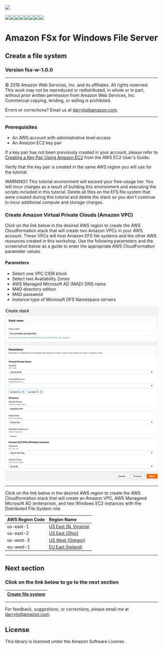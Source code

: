 ![](https://s3.amazonaws.com/aws-us-east-1/tutorial/AWS_logo_PMS_300x180.png)

![](https://s3.amazonaws.com/aws-us-east-1/tutorial/100x100_benefit_available.png)![](https://s3.amazonaws.com/aws-us-east-1/tutorial/100x100_benefit_ingergration.png)![](https://s3.amazonaws.com/aws-us-east-1/tutorial/100x100_benefit_ecryption-lock.png)![](https://s3.amazonaws.com/aws-us-east-1/tutorial/100x100_benefit_fully-managed.png)![](https://s3.amazonaws.com/aws-us-east-1/tutorial/100x100_benefit_lowcost-affordable.png)![](https://s3.amazonaws.com/aws-us-east-1/tutorial/100x100_benefit_performance.png)![](https://s3.amazonaws.com/aws-us-east-1/tutorial/100x100_benefit_scalable.png)![](https://s3.amazonaws.com/aws-us-east-1/tutorial/100x100_benefit_storage.png)
# **Amazon FSx for Windows File Server**

## Create a file system

### Version fsx-w-1.0.0

---

© 2018 Amazon Web Services, Inc. and its affiliates. All rights reserved. This work may not be  reproduced or redistributed, in whole or in part, without prior written permission from Amazon Web Services, Inc. Commercial copying, lending, or selling is prohibited.

Errors or corrections? Email us at [darrylo@amazon.com](mailto:darrylo@amazon.com).

---
### Prerequisites

* An AWS account with administrative level access
* An Amazon EC2 key pair

If a key pair has not been previously created in your account, please refer to [Creating a Key Pair Using Amazon EC2](http://docs.aws.amazon.com/AWSEC2/latest/UserGuide/ec2-key-pairs.html#having-ec2-create-your-key-pair) from the AWS EC2 User's Guide.  

Verify that the key pair is created in the same AWS region you will use for the tutorial.

WARNING!! This tutorial environment will exceed your free-usage tier. You will incur charges as a result of building this environment and executing the scripts included in this tutorial. Delete all files on the EFS file system that were created during this tutorial and delete the  stack so you don’t continue to incur additional compute and storage charges.

### Create Amazon Virtual Private Clouds (Amazon VPC)

Click on the link below in the desired AWS region to create the AWS Cloudformation stack that will create two Amazon VPCs in your AWS account. These VPCs will host Amazon EFS file systems and the other AWS resources created in this workshop. Use the following parameters and the screenshot below as a guide to enter the appropriate AWS CloudFormation parameter values.

#### Parameters

- Select one VPC CIDR block
- Select two Availability Zones
- AWS Managed Microsoft AD (MAD) DNS name
- MAD directory edition
- MAD password
- Instance type of Microsoft DFS Namespace servers

![](images/fsx_for_windows_prerequisites_parameters.png)

---

Click on the link below in the desired AWS region to create the AWS Cloudformation stack that will create an Amazon VPC, AWS Manageed Microsoft AD (enterprise), and two Windows EC2 instances with the Distributed File System role.

| AWS Region Code | Region Name |
| :--- | :--- 
| us-east-1 | [US East (N. Virginia)](https://console.aws.amazon.com/cloudformation/home?region=us-east-1#/stacks/new?stackName=fsx-workshop-prerequisites&templateURL=https://s3.amazonaws.com/aws-us-east-1/fsx-workshop/windows/current/templates/FSx_StackMaster_DFSn.yaml) |
| us-east-2 | [US East (Ohio)](https://console.aws.amazon.com/cloudformation/home?region=us-east-2#/stacks/new?stackName=fsx-workshop-prerequisites&templateURL=https://s3.amazonaws.com/aws-us-east-1/fsx-workshop/windows/current/templates/FSx_StackMaster_DFSn.yaml) |
| us-west-2 | [US West (Oregon)](https://console.aws.amazon.com/cloudformation/home?region=us-west-2#/stacks/new?stackName=fsx-workshop-prerequisites&templateURL=https://s3.amazonaws.com/aws-us-east-1/fsx-workshop/windows/current/templates/FSx_StackMaster_DFSn.yaml) |
| eu-west-1 | [EU East (Ireland)](https://console.aws.amazon.com/cloudformation/home?region=eu-west-1#/stacks/new?stackName=fsx-workshop-prerequisites&templateURL=https://s3.amazonaws.com/aws-us-east-1/fsx-workshop/windows/current/templates/FSx_StackMaster_DFSn.yaml) |

---
## Next section
### Click on the link below to go to the next section

| [**Create file system**](.../workshop/1-create-file-system) |
| :---
---

For feedback, suggestions, or corrections, please email me at [darrylo@amazon.com](mailto:darrylo@amazon.com).

## License

This library is licensed under the Amazon Software License.

